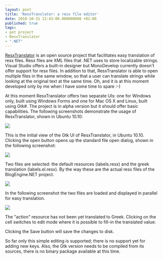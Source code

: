 ```yaml
---
layout: post
title: 'ResxTranslator: a resx file editor'
date: 2010-10-31 12:43:00.000000000 +01:00
published: true
tags:
- pet project
- ResxTranslator
- ".NET"
---
```


<a href="https://sourceforge.net/projects/resxtranslator/" target="_blank">ResxTranslator</a> is an open source project that facilitates easy translation of resx files. Resx files are XML files that .NET uses to store localizable strings. Visual Studio offers a built-in designer but MonoDevelop currently doesn't offer support for resx files. In addition to that, ResxTranslator is able to open multiple files in the same window, so that a user can translate strings while looking at the original text at the same time. Oh, and it is at this moment developed only by me when I have some time to spare :-)<!--more-->

At this moment ResxTranslator offers two separate UIs: one for Windows only, built using Windows Forms and one for Mac OS X and Linux, built using Gtk#. The project is in alpha version but it should offer basic capabilities. The following screenshots demonstrate the usage of ResxTranslator, shown in Ubuntu 10.10:

<img src="{{ site.baseurl }}/assets/2010/resxtranslatorgtk-empty.png" />

This is the initial view of the Gtk UI of ResxTranslator, in Ubuntu 10.10. Clicking the open button opens up the standard file open dialog, shown in the following screenshot:

<img src="{{ site.baseurl }}/assets/2010/resxtranslatorgtk-two-files.png" />

Two files are selected: the default resources (labels.resx) and the greek translation (labels.el.resx). By the way these are the actual resx files of the BlogEngine.NET project.

<img src="{{ site.baseurl }}/assets/2010/resxtranslatorgtk-open-dialog.png" />

In the following screenshot the two files are loaded and displayed in parallel for easy translation.

<img src="{{ site.baseurl }}/assets/2010/resxtranslatorgtk-editing.png" />

The "action" resource has not been yet translated to Greek. Clicking on the cell switches to edit mode where it is possible to fill-in the translated value:

Clicking the Save button will save the changes to disk.

So far only this simple editing is supported; there is no support yet for adding new keys. Also, the Gtk version needs to be compiled from its sources, there is no binary package available at this time.
